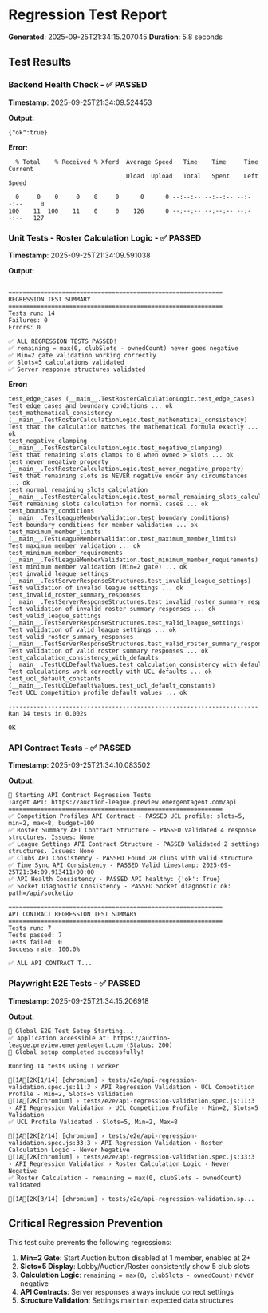 # Regression Test Report

**Generated**: 2025-09-25T21:34:15.207045
**Duration**: 5.8 seconds

## Test Results

### Backend Health Check - ✅ PASSED
**Timestamp**: 2025-09-25T21:34:09.524453

**Output:**
```
{"ok":true}
```

**Error:**
```
  % Total    % Received % Xferd  Average Speed   Time    Time     Time  Current
                                 Dload  Upload   Total   Spent    Left  Speed

  0     0    0     0    0     0      0      0 --:--:-- --:--:-- --:--:--     0
100    11  100    11    0     0    126      0 --:--:-- --:--:-- --:--:--   127

```

### Unit Tests - Roster Calculation Logic - ✅ PASSED
**Timestamp**: 2025-09-25T21:34:09.591038

**Output:**
```

============================================================
REGRESSION TEST SUMMARY
============================================================
Tests run: 14
Failures: 0
Errors: 0

✅ ALL REGRESSION TESTS PASSED!
✅ remaining = max(0, clubSlots - ownedCount) never goes negative
✅ Min=2 gate validation working correctly
✅ Slots=5 calculations validated
✅ Server response structures validated

```

**Error:**
```
test_edge_cases (__main__.TestRosterCalculationLogic.test_edge_cases)
Test edge cases and boundary conditions ... ok
test_mathematical_consistency (__main__.TestRosterCalculationLogic.test_mathematical_consistency)
Test that the calculation matches the mathematical formula exactly ... ok
test_negative_clamping (__main__.TestRosterCalculationLogic.test_negative_clamping)
Test that remaining slots clamps to 0 when owned > slots ... ok
test_never_negative_property (__main__.TestRosterCalculationLogic.test_never_negative_property)
Test that remaining slots is NEVER negative under any circumstances ... ok
test_normal_remaining_slots_calculation (__main__.TestRosterCalculationLogic.test_normal_remaining_slots_calculation)
Test remaining slots calculation for normal cases ... ok
test_boundary_conditions (__main__.TestLeagueMemberValidation.test_boundary_conditions)
Test boundary conditions for member validation ... ok
test_maximum_member_limits (__main__.TestLeagueMemberValidation.test_maximum_member_limits)
Test maximum member validation ... ok
test_minimum_member_requirements (__main__.TestLeagueMemberValidation.test_minimum_member_requirements)
Test minimum member validation (Min=2 gate) ... ok
test_invalid_league_settings (__main__.TestServerResponseStructures.test_invalid_league_settings)
Test validation of invalid league settings ... ok
test_invalid_roster_summary_responses (__main__.TestServerResponseStructures.test_invalid_roster_summary_responses)
Test validation of invalid roster summary responses ... ok
test_valid_league_settings (__main__.TestServerResponseStructures.test_valid_league_settings)
Test validation of valid league settings ... ok
test_valid_roster_summary_responses (__main__.TestServerResponseStructures.test_valid_roster_summary_responses)
Test validation of valid roster summary responses ... ok
test_calculation_consistency_with_defaults (__main__.TestUCLDefaultValues.test_calculation_consistency_with_defaults)
Test calculations work correctly with UCL defaults ... ok
test_ucl_default_constants (__main__.TestUCLDefaultValues.test_ucl_default_constants)
Test UCL competition profile default values ... ok

----------------------------------------------------------------------
Ran 14 tests in 0.002s

OK

```

### API Contract Tests - ✅ PASSED
**Timestamp**: 2025-09-25T21:34:10.083502

**Output:**
```
🧪 Starting API Contract Regression Tests
Target API: https://auction-league.preview.emergentagent.com/api
============================================================
✅ Competition Profiles API Contract - PASSED UCL profile: slots=5, min=2, max=8, budget=100
✅ Roster Summary API Contract Structure - PASSED Validated 4 response structures. Issues: None
✅ League Settings API Contract Structure - PASSED Validated 2 settings structures. Issues: None
✅ Clubs API Consistency - PASSED Found 28 clubs with valid structure
✅ Time Sync API Consistency - PASSED Valid timestamp: 2025-09-25T21:34:09.913411+00:00
✅ API Health Consistency - PASSED API healthy: {'ok': True}
✅ Socket Diagnostic Consistency - PASSED Socket diagnostic ok: path=/api/socketio

============================================================
API CONTRACT REGRESSION TEST SUMMARY
============================================================
Tests run: 7
Tests passed: 7
Tests failed: 0
Success rate: 100.0%

✅ ALL API CONTRACT T...

```

### Playwright E2E Tests - ✅ PASSED
**Timestamp**: 2025-09-25T21:34:15.206918

**Output:**
```
🚀 Global E2E Test Setup Starting...
✅ Application accessible at: https://auction-league.preview.emergentagent.com (Status: 200)
🎉 Global setup completed successfully!

Running 14 tests using 1 worker

[1A[2K[1/14] [chromium] › tests/e2e/api-regression-validation.spec.js:11:3 › API Regression Validation › UCL Competition Profile - Min=2, Slots=5 Validation
[1A[2K[chromium] › tests/e2e/api-regression-validation.spec.js:11:3 › API Regression Validation › UCL Competition Profile - Min=2, Slots=5 Validation
✅ UCL Profile Validated - Slots=5, Min=2, Max=8

[1A[2K[2/14] [chromium] › tests/e2e/api-regression-validation.spec.js:33:3 › API Regression Validation › Roster Calculation Logic - Never Negative
[1A[2K[chromium] › tests/e2e/api-regression-validation.spec.js:33:3 › API Regression Validation › Roster Calculation Logic - Never Negative
✅ Roster Calculation - remaining = max(0, clubSlots - ownedCount) validated

[1A[2K[3/14] [chromium] › tests/e2e/api-regression-validation.sp...

```

## Critical Regression Prevention

This test suite prevents the following regressions:

1. **Min=2 Gate**: Start Auction button disabled at 1 member, enabled at 2+
2. **Slots=5 Display**: Lobby/Auction/Roster consistently show 5 club slots
3. **Calculation Logic**: `remaining = max(0, clubSlots - ownedCount)` never negative
4. **API Contracts**: Server responses always include correct settings
5. **Structure Validation**: Settings maintain expected data structures

